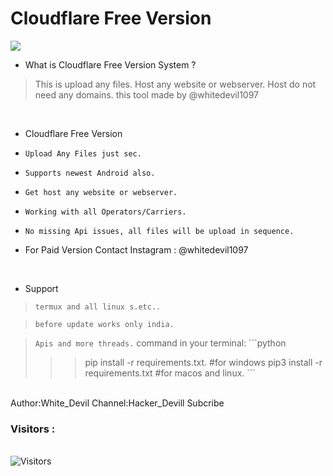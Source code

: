 # Cloudflare Free Version 
<img src="Cloudflare.png"><br>
- What is Cloudflare Free Version System  ?
> This is upload any files.
> Host any website or webserver.
> Host do not need any domains.
> this tool made by @whitedevil1097

<br>


- Cloudflare Free Version 

* `Upload Any Files just sec.`

* `Supports newest Android also.`

* `Get host any website or webserver.`

* `Working with all Operators/Carriers.`

* `No missing Api issues, all files will be upload in sequence.`

*  For Paid Version Contact Instagram : @whitedevil1097  

<br>

- Support

> `termux and all linux s.etc..`

> `before update works only india.`

> `Apis and more threads.`
> command in your terminal:
    ```python
>>> pip install -r requirements.txt.
>>>#for windows
>>> pip3 install -r requirements.txt
>>> #for macos and linux.
    ```
 <br>
 Author:White_Devil
  Channel:Hacker_Devill Subcribe 
<br>
<h3>Visitors :</h3>
<br>
<img src="https://profile-counter.glitch.me/whitedevil1097/count.svg" alt="Visitors">
